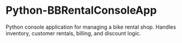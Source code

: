 # Python-BBRentalConsoleApp
Python console application for managing a bike rental shop. Handles inventory, customer rentals, billing, and discount logic.
